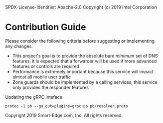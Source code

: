 SPDX-License-Identifier: Apache-2.0
Copyright (c) 2019 Intel Corporation

# Contribution Guide

Please consider the following criteria before suggesting or implementing any changes:

* This project's goal is to provide the absolute bare _minimum_ set of DNS features, it is expected that a forwarder will be used if more advanced features or controls are required
* Performance is extremely important because this service will impact almost all mobile user traffic
* Zone guards should be implemented by a calling services, this service only provides the responder features

Updating the gRPC inteface

`protoc -I pb --go_out=plugins=grpc:pb pb/resolver.proto`

Copyright 2019 Smart-Edge.com, Inc. All rights reserved.
